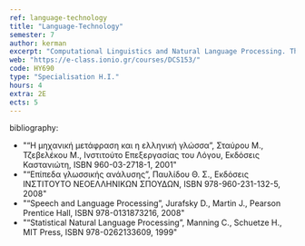 ```yaml
---
ref: language-technology
title: "Language-Technology"
semester: 7
author: kerman
excerpt: "Computational Linguistics and Natural Language Processing. The features and properties of natural language. Morphological Processing. Regular Expressions. Finite State Automata and Finite State Transducers. Syntax. Grammar Development. Grammar Formalisms. The Chomsky Hierarchy. Parsing. Semantic Processing. Logical Form. Selectional restrictions. Semantic networks and Ontologies. Pragmatic Processing. Discourse Analysis. Anaphora Resolution. Part-of-speech tagging. Stochastic parsing. Grammar Induction. Word Sense Disambiguation. Natural Language Generation. Machine Translation. Information Extraction. The NLTK Natural Language Toolkit. Applications of Machine Learning in Language Technology."
web: "https://e-class.ionio.gr/courses/DCS153/"
code: ΗΥ690
type: "Specialisation H.I."
hours: 4
extra: 2Ε
ects: 5
---
```



bibliography: 
  - "“Η μηχανική μετάφραση και η ελληνική γλώσσα”, Σταύρου Μ., Τζεβελέκου Μ., Ινστιτούτο Επεξεργασίας του Λόγου, Εκδόσεις Καστανιώτη, ISBN 960-03-2718-1, 2001" 
  - "“Επίπεδα γλωσσικής ανάλυσης”, Παυλίδου Θ. Σ., Εκδόσεις ΙΝΣΤΙΤΟΥΤΟ ΝΕΟΕΛΛΗΝΙΚΩΝ ΣΠΟΥΔΩΝ, ISBN 978-960-231-132-5, 2008" 
  - "“Speech and Language Processing”, Jurafsky D., Martin J., Pearson Prentice Hall, ISBN 978-0131873216, 2008"
  - "“Statistical Natural Language Processing”, Manning C., Schuetze H., MIT Press, ISBN 978-0262133609, 1999"
